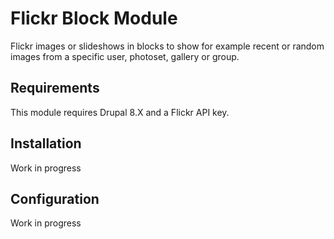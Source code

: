 # Flickr Block Module
Flickr images or slideshows in blocks to show for example recent or random
images from a specific user, photoset, gallery or group.

## Requirements
This module requires Drupal 8.X and a Flickr API key.

## Installation
Work in progress

## Configuration
Work in progress